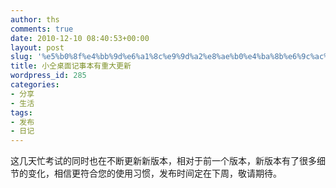 ```yaml
---
author: ths
comments: true
date: 2010-12-10 08:40:53+00:00
layout: post
slug: '%e5%b0%8f%e4%bb%9d%e6%a1%8c%e9%9d%a2%e8%ae%b0%e4%ba%8b%e6%9c%ac%e6%9c%89%e9%87%8d%e5%a4%a7%e6%9b%b4%e6%96%b0'
title: 小仝桌面记事本有重大更新
wordpress_id: 285
categories:
- 分享
- 生活
tags:
- 发布
- 日记
---
```


这几天忙考试的同时也在不断更新新版本，相对于前一个版本，新版本有了很多细节的变化，相信更符合您的使用习惯，发布时间定在下周，敬请期待。



